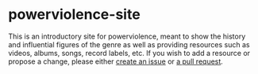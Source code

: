 # powerviolence-site
This is an introductory site for powerviolence, meant to show the history and influential figures of the genre as well as providing resources such as videos, albums, songs, record labels, etc. If you wish to add a resource or propose a change, please either [create an issue](https://github.com/phoebe-leong/powerviolence-site/issues/new) or [a pull request](https://github.com/phoebe-leong/powerviolence-site/compare).
